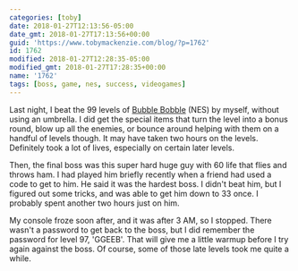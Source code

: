 ```yaml
---
categories: [toby]
date: 2018-01-27T12:13:56-05:00
date_gmt: 2018-01-27T17:13:56+00:00
guid: 'https://www.tobymackenzie.com/blog/?p=1762'
id: 1762
modified: 2018-01-27T12:28:35-05:00
modified_gmt: 2018-01-27T17:28:35+00:00
name: '1762'
tags: [boss, game, nes, success, videogames]
---
```


Last night, I beat the 99 levels of [Bubble Bobble](https://en.wikipedia.org/wiki/Bubble_bobble) (NES) by myself, without using an umbrella.<!--more-->  I did get the special items that turn the level into a bonus round, blow up all the enemies, or bounce around helping with them on a handful of levels though.  It may have taken two hours on the levels.  Definitely took a lot of lives, especially on certain later levels.

Then, the final boss was this super hard huge guy with 60 life that flies and throws ham.  I had played him briefly recently when a friend had used a code to get to him.  He said it was the hardest boss.  I didn't beat him, but I figured out some tricks, and was able to get him down to 33 once.  I probably spent another two hours just on him.

My console froze soon after, and it was after 3 AM, so I stopped.  There wasn't a password to get back to the boss, but I did remember the password for level 97, 'GGEEB'.  That will give me a little warmup before I try again against the boss.  Of course, some of those late levels took me quite a while.
